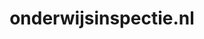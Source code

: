 ---
layout: post
title:  "onderwijsinspectie.nl"
internal_url:  "/data/onderwijsinspectie.nl.html"
categories: dutchgov
---